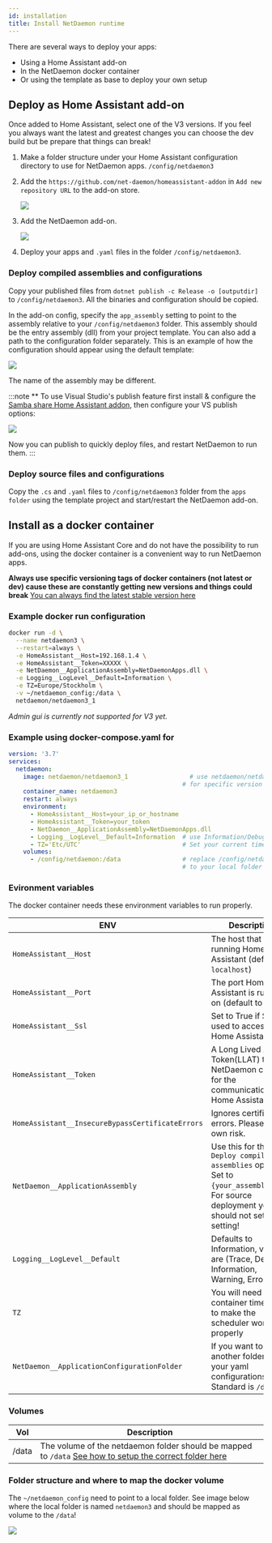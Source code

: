 ```yaml
---
id: installation
title: Install NetDaemon runtime
---
```


There are several ways to deploy your apps:

- Using a Home Assistant add-on
- In the NetDaemon docker container
- Or using the template as base to deploy your own setup

## Deploy as Home Assistant add-on

Once added to Home Assistant, select one of the V3 versions. If you feel you always want the latest and greatest changes you can choose the dev build but be prepare that things can break!

1. Make a folder structure under your Home Assistant configuration directory to use for NetDaemon apps. `/config/netdaemon3`  
2. Add the `https://github.com/net-daemon/homeassistant-addon` in `Add new repository URL` to the add-on store.

    ![](/img/docs/started/newrepo.png)

3. Add the NetDaemon add-on.

    ![](/img/docs/started/daemon3.png)

4. Deploy your apps and `.yaml` files in the folder `/config/netdaemon3`.

### Deploy compiled assemblies and configurations

Copy your published files from `dotnet publish -c Release -o [outputdir]` to `/config/netdaemon3`. All the binaries and configuration should be copied.

In the add-on config, specify the `app_assembly` setting to point to the assembly relative to your `/config/netdaemon3` folder. This assembly should be the entry assembly (dll) from your project template. You can also add a path to the configuration folder separately. This is an example of how the configuration should appear using the default template:

![](/img/docs/started/daemon_addon_config.png)

The name of the assembly may be different.

:::note
** To use Visual Studio's publish feature first install & configure the [Samba share Home Assistant addon](https://github.com/home-assistant/addons/blob/52bafd68185080e9b1a1d6b6c501ab96705d73f9/samba/DOCS.md), then configure your VS publish options:

![](/img/docs/started/vs_publish_config.jpg)

Now you can publish to quickly deploy files, and restart NetDaemon to run them.
:::

### Deploy source files and configurations

Copy the `.cs` and `.yaml` files to `/config/netdaemon3` folder from the `apps folder` using the template project and start/restart the NetDaemon add-on.

## Install as a docker container

If you are using Home Assistant Core and do not have the possibility to run add-ons, using the docker container is a convenient way to run NetDaemon apps.

**Always use specific versioning tags of docker containers (not latest or dev) cause these are constantly getting new versions and things could break** [You can always find the latest stable version here](https://github.com/net-daemon/netdaemon/releases)

### Example docker run configuration

```bash
docker run -d \
  --name netdaemon3 \
  --restart=always \
  -e HomeAssistant__Host=192.168.1.4 \
  -e HomeAssistant__Token=XXXXX \
  -e NetDaemon__ApplicationAssembly=NetDaemonApps.dll \
  -e Logging__LogLevel__Default=Information \
  -e TZ=Europe/Stockholm \
  -v ~/netdaemon_config:/data \
  netdaemon/netdaemon3_1
```

_Admin gui is currently not supported for V3 yet._

### Example using docker-compose.yaml for

```yaml
version: '3.7'
services:
  netdaemon:
    image: netdaemon/netdaemon3_1                 # use netdaemon/netdaemon3_1:ver 
                                                # for specific version
    container_name: netdaemon3
    restart: always
    environment:
      - HomeAssistant__Host=your_ip_or_hostname
      - HomeAssistant__Token=your_token
      - NetDaemon__ApplicationAssembly=NetDaemonApps.dll
      - Logging__LogLevel__Default=Information  # use Information/Debug/Trace/Warning/Error
      - TZ='Etc/UTC'                            # Set your current timezone
    volumes:
      - /config/netdaemon:/data                 # replace /config/netdaemon 
                                                # to your local folder
```

### Evironment variables

The docker container needs these environment variables to run properly.

| ENV                                         | Description                                                                                                                                                             |
| ------------------------------------------- | ----------------------------------------------------------------------------------------------------------------------------------------------------------------------- |
| `HomeAssistant__Host`                       | The host that is running Home Assistant (defaults to `localhost`)                                                                                                       |
| `HomeAssistant__Port`                       | The port Home Assistant is running on (default to `8123`)                                                                                                               |
| `HomeAssistant__Ssl`                       | Set to True if SSL is used to access Home Assistant.                                                                                                               |
| `HomeAssistant__Token`                       | A Long Lived Access Token(LLAT) that NetDaemon can use for the communication with Home Assistant.                                                                        |
| `HomeAssistant__InsecureBypassCertificateErrors`                       | Ignores certificate errors. Please use at own risk.                                                                        |
| `NetDaemon__ApplicationAssembly`            | Use this for the `Deploy compiled assemblies` option. Set to `{your_assembly}.dll`. For source deployment you should not set this setting! |
| `Logging__LogLevel__Default`                | Defaults to Information, values are (Trace, Debug, Information, Warning, Error)                                                                                         |
| `TZ`                                        | You will need to set container time zone to make the scheduler work properly                                                                                            |
| `NetDaemon__ApplicationConfigurationFolder` | If you want to select another folder for your yaml configurations. Standard is `/data`                                                                                  |

### Volumes

| Vol   | Description                                                                                                                                                                    |
| ----- | ------------------------------------------------------------------------------------------------------------------------------------------------------------------------------ |
| /data | The volume of the netdaemon folder should be mapped to `/data` [See how to setup the correct folder here](installation.md#folder-structure-and-where-to-map-the-docker-volume) |

### Folder structure and where to map the docker volume

The `~/netdaemon_config` need to point to a local folder. See image below where the local folder is named `netdaemon3` and should be mapped as volume to the `/data`!

![](/img/docs/installation/folderstructure_v3.png)
